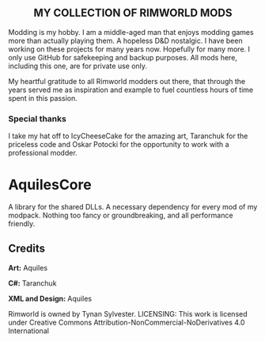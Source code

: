 <h2><center>MY COLLECTION OF RIMWORLD MODS</center></h2>
<p>Modding is my hobby. I am a middle-aged man that enjoys modding games more than actually playing them. A hopeless D&D nostalgic. I have been working on these projects for many years now. Hopefully for many more. I only use GitHub for safekeeping and backup purposes. All mods here, including this one, are for private use only.</p>

My heartful gratitude to all Rimworld modders out there, that through the years served me as inspiration and example to fuel countless hours of time spent in this passion.
<h3>Special thanks</h3>
I take my hat off to IcyCheeseCake for the amazing art, Taranchuk for the priceless code and Oskar Potocki for the opportunity to work with a professional modder.

# AquilesCore
<p>A library for the shared DLLs. A necessary dependency for every mod of my modpack. Nothing too fancy or groundbreaking, and all performance friendly.</p>
<h2>Credits</h2>
<p> <b>Art:</b> Aquiles</p>
<p> <b>C#:</b> Taranchuk</p>
<p> <b>XML and Design:</b> Aquiles</p>

Rimworld is owned by Tynan Sylvester.
LICENSING:
This work is licensed under Creative Commons Attribution-NonCommercial-NoDerivatives 4.0 International 
